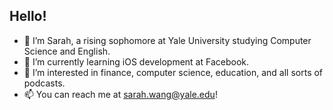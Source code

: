 ## Hello! 
- 👋 I’m Sarah, a rising sophomore at Yale University studying Computer Science and English.
- 🌱 I’m currently learning iOS development at Facebook.
- 👀 I’m interested in finance, computer science, education, and all sorts of podcasts.
- 📫 You can reach me at sarah.wang@yale.edu!

<!---
swang392/swang392 is a ✨ special ✨ repository because its `README.md` (this file) appears on your GitHub profile.
You can click the Preview link to take a look at your changes.
--->
